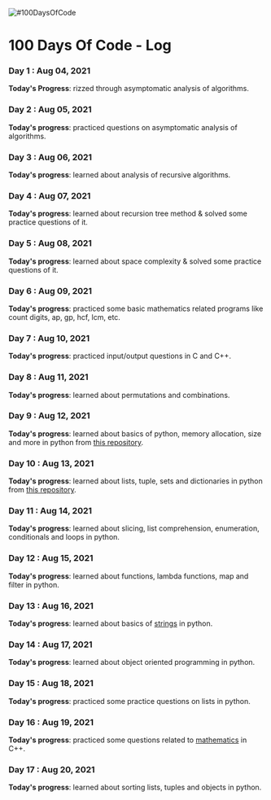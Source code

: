![#100DaysOfCode](https://repository-images.githubusercontent.com/170969189/d3a9ef00-62db-11e9-8425-38ee02fdaaab)
# 100 Days Of Code - Log

### Day 1 : Aug 04, 2021

**Today's Progress**: rizzed through asymptomatic analysis of algorithms.

### Day 2 : Aug 05, 2021

**Today's progress**: practiced questions on asymptomatic analysis of algorithms.

### Day 3 : Aug 06, 2021

**Today's progress**: learned about analysis of recursive algorithms.

### Day 4 : Aug 07, 2021

**Today's progress**: learned about recursion tree method & solved some practice questions of it.

### Day 5 : Aug 08, 2021

**Today's progress**: learned about space complexity & solved some practice questions of it.

### Day 6 : Aug 09, 2021

**Today's progress**: practiced some basic mathematics related programs like count digits, ap, gp, hcf, lcm, etc.

### Day 7 : Aug 10, 2021

**Today's progress**: practiced input/output questions in C and C++.

### Day 8 : Aug 11, 2021

**Today's progress**: learned about permutations and combinations. 

### Day 9 : Aug 12, 2021

**Today's progress**: learned about basics of python, memory allocation, size and more in python from [this repository](https://github.com/parthshingari28/learn-python/blob/main/Lecture%201(%20learn-python%20).ipynb).

### Day 10 : Aug 13, 2021

**Today's progress**: learned about lists, tuple, sets and dictionaries in python from [this repository](https://github.com/parthshingari28/learn-python/blob/main/Lecture%202%20(Learn%20python).ipynb).

### Day 11 : Aug 14, 2021

**Today's progress**: learned about slicing, list comprehension, enumeration, conditionals and loops in python. 

### Day 12 : Aug 15, 2021

**Today's progress**: learned about functions, lambda functions, map and filter in python. 

### Day 13 : Aug 16, 2021

**Today's progress**: learned about basics of [strings](https://github.com/parthshingari28/100DaysOfCode/tree/main/strings-python) in python.

### Day 14 : Aug 17, 2021

**Today's progress**: learned about object oriented programming in python. 

### Day 15 : Aug 18, 2021 

**Today's progress**: practiced some practice questions on lists in python. 

### Day 16 : Aug 19, 2021 

**Today's progress**: practiced some questions related to [mathematics](https://github.com/parthshingari28/100DaysOfCode/tree/main/maths) in C++.

### Day 17 : Aug 20, 2021

**Today's progress**: learned about sorting lists, tuples and objects in python. 
